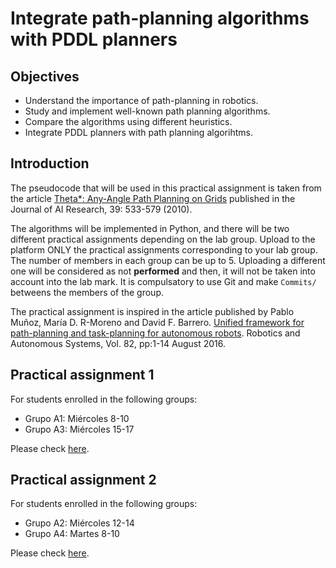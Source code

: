 # Integrate path-planning algorithms with PDDL planners

## Objectives

* Understand the importance of path-planning in robotics.
* Study and implement well-known path planning algorithms.
* Compare the algorithms using different heuristics.
* Integrate PDDL planners with path planning algorihtms.


## Introduction

The pseudocode that will be used in this practical assignment is taken from the article [Theta*: Any-Angle Path Planning on Grids](https://arxiv.org/pdf/1401.3843.pdf) published in the Journal of AI Research, 39: 533-579 (2010). 

 The algorithms will be implemented in Python, and there will be two different practical assignments depending on the lab group. Upload to the platform ONLY the practical assignments corresponding to your lab group. The number of members in each group can be up to 5. Uploading a different one will be considered as not **performed** and then, it will not be taken into account into the lab mark. It is compulsatory to use Git and make ```Commits/``` betweens the members of the group.

The practical assignment is inspired in the article published by Pablo Muñoz, María D. R-Moreno and David F. Barrero. [Unified framework for path-planning and task-planning for autonomous robots](https://www.sciencedirect.com/science/article/abs/pii/S0921889016302184?via%3Dihub). Robotics and Autonomous Systems, Vol. 82, pp:1-14 August 2016.

## Practical assignment 1 

For students enrolled in the following groups: 

 -  Grupo A1: Miércoles 8-10 
 -  Grupo A3: Miércoles 15-17 

Please check [here](PRA1.md).

## Practical assignment 2 
For students enrolled in the following groups: 

 -  Grupo A2: Miércoles 12-14 
 -  Grupo A4: Martes 8-10 

Please check [here](PRA2.md).
